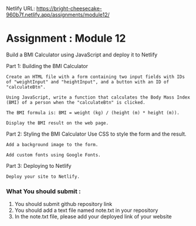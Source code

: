 
Netlify URL: https://bright-cheesecake-960b7f.netlify.app/assignments/module12/


# Assignment : Module 12

Build a BMI Calculator using JavaScript and deploy it to Netlify


Part 1: Building the BMI Calculator


    Create an HTML file with a form containing two input fields with IDs of "weightInput" and "heightInput", and a button with an ID of "calculateBtn".

    Using JavaScript, write a function that calculates the Body Mass Index (BMI) of a person when the "calculateBtn" is clicked.

    The BMI formula is: BMI = weight (kg) / (height (m) * height (m)).

    Display the BMI result on the web page.

Part 2: Styling the BMI Calculator 
    Use CSS to style the form and the result.

    Add a background image to the form.

    Add custom fonts using Google Fonts.

Part 3: Deploying to Netlify

    Deploy your site to Netlify.


### What You should submit :
1. You should submit github repository link
2. You should add a text file named note.txt in your repository
3. In the note.txt file, please add your deployed link of your website